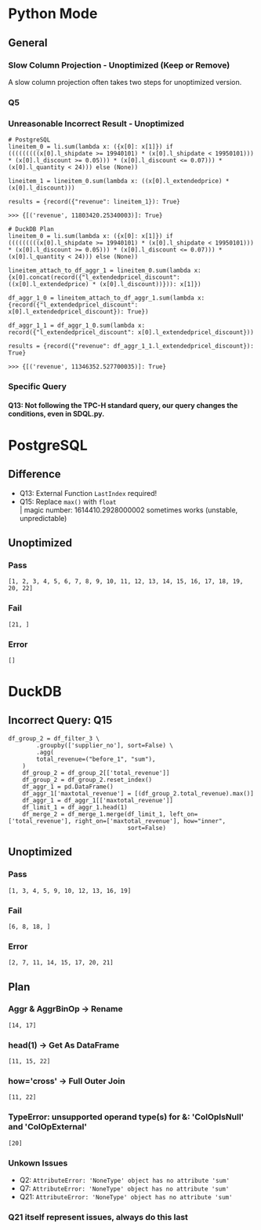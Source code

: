 # Python Mode
## General
### Slow Column Projection - Unoptimized (Keep or Remove)
A slow column projection often takes two steps for unoptimized version.

### Q5

### Unreasonable Incorrect Result - Unoptimized
```
# PostgreSQL
lineitem_0 = li.sum(lambda x: ({x[0]: x[1]}) if (((((((((x[0].l_shipdate >= 19940101) * (x[0].l_shipdate < 19950101))) * (x[0].l_discount >= 0.05))) * (x[0].l_discount <= 0.07))) * (x[0].l_quantity < 24))) else (None))

lineitem_1 = lineitem_0.sum(lambda x: ((x[0].l_extendedprice) * (x[0].l_discount)))

results = {record({"revenue": lineitem_1}): True}
```

```
>>> {[('revenue', 11803420.25340003)]: True}
```

```
# DuckDB Plan
lineitem_0 = li.sum(lambda x: ({x[0]: x[1]}) if (((((((((x[0].l_shipdate >= 19940101) * (x[0].l_shipdate < 19950101))) * (x[0].l_discount >= 0.05))) * (x[0].l_discount <= 0.07))) * (x[0].l_quantity < 24))) else (None))

lineitem_attach_to_df_aggr_1 = lineitem_0.sum(lambda x: {x[0].concat(record({"l_extendedpricel_discount": ((x[0].l_extendedprice) * (x[0].l_discount))})): x[1]})

df_aggr_1_0 = lineitem_attach_to_df_aggr_1.sum(lambda x: {record({"l_extendedpricel_discount": x[0].l_extendedpricel_discount}): True})

df_aggr_1_1 = df_aggr_1_0.sum(lambda x: record({"l_extendedpricel_discount": x[0].l_extendedpricel_discount}))

results = {record({"revenue": df_aggr_1_1.l_extendedpricel_discount}): True}
```

```
>>> {[('revenue', 11346352.527700035)]: True}
```

### Specific Query
#### Q13: Not following the TPC-H standard query, our query changes the conditions, even in SDQL.py.

# PostgreSQL
## Difference
- Q13: External Function `LastIndex` required!
- Q15: Replace `max()` with `float`  
    | magic number: 1614410.2928000002 sometimes works (unstable, unpredictable)

## Unoptimized
### Pass
`[1, 2, 3, 4, 5, 6, 7, 8, 9, 10, 11, 12, 13, 14, 15, 16, 17, 18, 19, 20, 22]`

### Fail
`[21, ]`

### Error
`[]`

# DuckDB

## Incorrect Query: Q15
```
df_group_2 = df_filter_3 \
        .groupby(['supplier_no'], sort=False) \
        .agg(
        total_revenue=("before_1", "sum"),
    )
    df_group_2 = df_group_2[['total_revenue']]
    df_group_2 = df_group_2.reset_index()
    df_aggr_1 = pd.DataFrame()
    df_aggr_1['maxtotal_revenue'] = [(df_group_2.total_revenue).max()]
    df_aggr_1 = df_aggr_1[['maxtotal_revenue']]
    df_limit_1 = df_aggr_1.head(1)
    df_merge_2 = df_merge_1.merge(df_limit_1, left_on=['total_revenue'], right_on=['maxtotal_revenue'], how="inner",
                                  sort=False)
```

## Unoptimized
### Pass
`[1, 3, 4, 5, 9, 10, 12, 13, 16, 19]`

### Fail
`[6, 8, 18, ]`

### Error
`[2, 7, 11, 14, 15, 17, 20, 21]`

## Plan
### Aggr & AggrBinOp -> Rename
`[14, 17]`

### head(1) -> Get As DataFrame
`[11, 15, 22]`

### how='cross' -> Full Outer Join
`[11, 22]`

### TypeError: unsupported operand type(s) for &: 'ColOpIsNull' and 'ColOpExternal'
`[20]`

### Unkown Issues 
- Q2: `AttributeError: 'NoneType' object has no attribute 'sum'`
- Q7: `AttributeError: 'NoneType' object has no attribute 'sum'`
- Q21: `AttributeError: 'NoneType' object has no attribute 'sum'`

### Q21 itself represent issues, always do this last